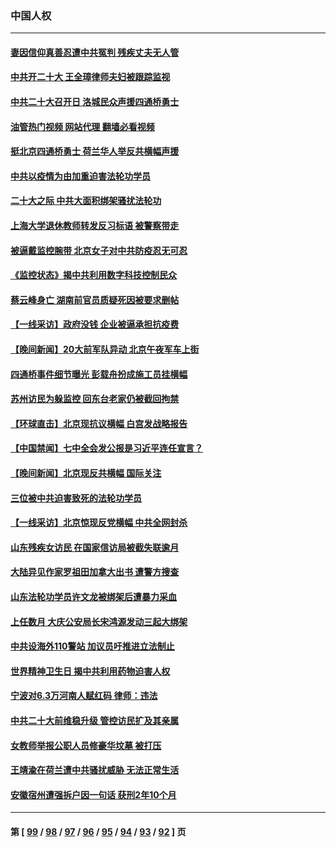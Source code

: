 ### 中国人权
---
#### [妻因信仰真善忍遭中共冤判 残疾丈夫无人管](../../pages/ncid278/n13844598.md?10180845) 
#### [中共开二十大 王全璋律师夫妇被跟踪监视](../../pages/ncid278/n13846925.md?10180845) 
#### [中共二十大召开日 洛城民众声援四通桥勇士](../../pages/ncid278/n13846810.md?10180845) 
#### [油管热门视频 网站代理 翻墙必看视频](http://132.145.103.77:81/youtube.html?10180845)
#### [挺北京四通桥勇士 荷兰华人举反共横幅声援](../../pages/ncid278/n13846812.md?10180845) 
#### [中共以疫情为由加重迫害法轮功学员](../../pages/ncid278/n13845591.md?10180845) 
#### [二十大之际 中共大面积绑架骚扰法轮功](../../pages/ncid278/n13846381.md?10180845) 
#### [上海大学退休教师转发反习标语 被警察带走](../../pages/ncid278/n13846408.md?10180845) 
#### [被逼戴监控腕带 北京女子对中共防疫忍无可忍](../../pages/ncid278/n13846301.md?10180845) 
#### [《监控状态》揭中共利用数字科技控制民众](../../pages/ncid278/n13846272.md?10180845) 
#### [蔡云峰身亡 湖南前官员质疑死因被要求删帖](../../pages/ncid278/n13845966.md?10180845) 
#### [【一线采访】政府没钱 企业被逼承担抗疫费](../../pages/ncid278/n13845946.md?10180845) 
#### [【晚间新闻】20大前军队异动 北京午夜军车上街](../../pages/ncid278/n13845997.md?10180845) 
#### [四通桥事件细节曝光 彭载舟扮成施工员挂横幅](../../pages/ncid278/n13845625.md?10180845) 
#### [苏州访民为躲监控 回东台老家仍被截回拘禁](../../pages/ncid278/n13845585.md?10180845) 
#### [【环球直击】北京现抗议横幅 白宫发战略报告](../../pages/ncid278/n13845283.md?10180845) 
#### [【中国禁闻】七中全会发公报是习近平连任宣言？](../../pages/ncid278/n13845253.md?10180845) 
#### [【晚间新闻】北京现反共横幅 国际关注](../../pages/ncid278/n13845252.md?10180845) 
#### [三位被中共迫害致死的法轮功学员](../../pages/ncid278/n13843974.md?10180845) 
#### [【一线采访】北京惊现反党横幅 中共全网封杀](../../pages/ncid278/n13844506.md?10180845) 
#### [山东残疾女访民 在国家信访局被截失联逾月](../../pages/ncid278/n13844642.md?10180845) 
#### [大陆异见作家罗祖田加拿大出书 遭警方搜查](../../pages/ncid278/n13843709.md?10180845) 
#### [山东法轮功学员许文龙被绑架后遭暴力采血](../../pages/ncid278/n13842524.md?10180845) 
#### [上任数月 大庆公安局长宋鸿源发动三起大绑架](../../pages/ncid278/n13841775.md?10180845) 
#### [中共设海外110警站 加议员吁推进立法制止](../../pages/ncid278/n13843260.md?10180845) 
#### [世界精神卫生日 揭中共利用药物迫害人权](../../pages/ncid278/n13843019.md?10180845) 
#### [宁波对6.3万河南人赋红码 律师：违法](../../pages/ncid278/n13842291.md?10180845) 
#### [中共二十大前维稳升级 管控访民扩及其亲属](../../pages/ncid278/n13842240.md?10180845) 
#### [女教师举报公职人员修豪华坟墓 被打压](../../pages/ncid278/n13841765.md?10180845) 
#### [王靖渝在荷兰遭中共骚扰威胁 无法正常生活](../../pages/ncid278/n13841496.md?10180845) 
#### [安徽宿州遭强拆户因一句话 获刑2年10个月](../../pages/ncid278/n13841475.md?10180845) 

---
#### 第 [ [99](./99.md?10180845) / [98](./98.md?10180845) / [97](./97.md?10180845) / [96](./96.md?10180845) / [95](./95.md?10180845) / [94](./94.md?10180845) / [93](./93.md?10180845) / [92](./92.md?10180845) ] 页
